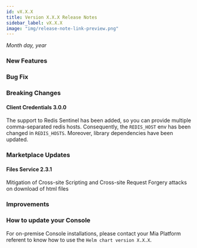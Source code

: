 ```yaml
---
id: vX.X.X
title: Version X.X.X Release Notes
sidebar_label: vX.X.X
image: "img/release-note-link-preview.png"
---
```


_Month day, year_

### New Features



### Bug Fix



### Breaking Changes 

#### Client Credentials 3.0.0

The support to Redis Sentinel has been added, so you can provide multiple comma-separated redis hosts.
Consequently, the `REDIS_HOST` env has been changed in `REDIS_HOSTS`. 
Moreover, library dependencies have been updated.

### Marketplace Updates

#### Files Service 2.3.1

Mitigation of Cross-site Scripting and Cross-site Request Forgery attacks on download of html files

### Improvements



### How to update your Console

For on-premise Console installations, please contact your Mia Platform referent to know how to use the `Helm chart version X.X.X`.
